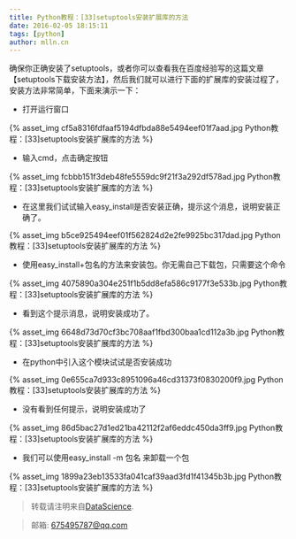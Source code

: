 ```yaml
---
title: Python教程：[33]setuptools安装扩展库的方法
date: 2016-02-05 18:15:11
tags: [python]
author: mlln.cn
---
```

确保你正确安装了setuptools，或者你可以查看我在百度经验写的这篇文章【setuptools下载安装方法】，然后我们就可以进行下面的扩展库的安装过程了，安装方法非常简单，下面来演示一下：

- 打开运行窗口

{% asset_img cf5a8316fdfaaf5194dfbda88e5494eef01f7aad.jpg Python教程：[33]setuptools安装扩展库的方法 %}

- 输入cmd，点击确定按钮

{% asset_img fcbbb151f3deb48fe5559dc9f21f3a292df578ad.jpg Python教程：[33]setuptools安装扩展库的方法 %}

- 在这里我们试试输入easy_install是否安装正确，提示这个消息，说明安装正确了。

{% asset_img b5ce925494eef01f562824d2e2fe9925bc317dad.jpg Python教程：[33]setuptools安装扩展库的方法 %}

- 使用easy_install+包名的方法来安装包。你无需自己下载包，只需要这个命令

{% asset_img 4075890a304e251f1b5dd8efa586c9177f3e533b.jpg Python教程：[33]setuptools安装扩展库的方法 %}

- 看到这个提示消息，说明安装成功了。

{% asset_img 6648d73d70cf3bc708aaf1fbd300baa1cd112a3b.jpg Python教程：[33]setuptools安装扩展库的方法 %}

- 在python中引入这个模块试试是否安装成功

{% asset_img 0e655ca7d933c8951096a46cd31373f0830200f9.jpg Python教程：[33]setuptools安装扩展库的方法 %}

- 没有看到任何提示，说明安装成功了

{% asset_img 86d5bac27d1ed21ba42112f2af6eddc450da3ff9.jpg Python教程：[33]setuptools安装扩展库的方法 %}

- 我们可以使用easy_install -m 包名    来卸载一个包

{% asset_img 1899a23eb13533fa041caf39aad3fd1f41345b3b.jpg Python教程：[33]setuptools安装扩展库的方法 %}

> 转载请注明来自[DataScience](http://mlln.cn).

> 邮箱: 675495787@qq.com 
